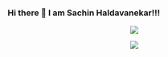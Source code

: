 ### Hi there 👋 I am  Sachin Haldavanekar!!!

<p align="center">
    <img align="center" src="https://github-readme-stats.vercel.app/api?username=sachinh19&show_icons=true&theme=merko" />
</p>

<p align = "center">
  <img align="center" src="https://github-readme-streak-stats.herokuapp.com/?user=sachinh19&theme=dark" />
</p>
